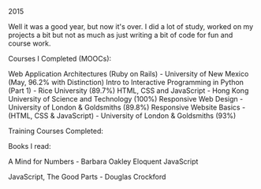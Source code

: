 2015

Well it was a good year, but now it's over. I did a lot of study, worked on my projects a bit but not as much as just writing a bit of code for fun and course work. 

Courses I Completed (MOOCs):

Web Application Architectures (Ruby on Rails) - University of New Mexico (May, 96.2% with Distinction)
Intro to Interactive Programming in Python (Part 1) - Rice University (89.7%)
HTML, CSS and JavaScript - Hong Kong University of Science and Technology (100%)
Responsive Web Design - University of London & Goldsmiths (89.8%)
Responsive Website Basics - (HTML, CSS & JavaScript) - University of London & Goldsmiths (93%)


Training Courses Completed:



Books I read:

A Mind for Numbers - Barbara Oakley
Eloquent JavaScript 

JavaScript, The Good Parts - Douglas Crockford